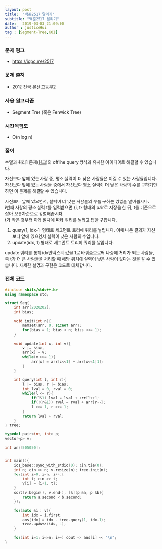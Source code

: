 ```yaml
---
layout: post
title:  "백준2517 달리기"
subtitle: "백준2517 달리기"
date:   2019-03-03 21:09:00
author : justiceHui
tag : [Segment-Tree,KOI]
---
```


### 문제 링크
* https://icpc.me/2517

### 문제 출처
* 2012 전국 본선 고등부2

### 사용 알고리즘
* Segment Tree (혹은 Fenwick Tree)

### 시간복잡도
* O(n log n)

### 풀이
수열과 쿼리1 문제(<a href = "https://justicehui.github.io/2018/11/26/BOJ13537/">링크</a>)의 offline query 방식과 유사한 아이디어로 해결할 수 있습니다.

자신보다 앞에 있는 사람 중, 평소 실력이 더 낮은 사람들은 이길 수 있는 사람들입니다. 자신보다 앞에 있는 사람들 중에서 자신보다 평소 실력이 더 낮은 사람의 수를 구하기만 하면 이 문제를 해결할 수 있습니다.

자신보다 앞에 있으면서, 실력이 더 낮은 사람들의 수를 구하는 방법을 알아봅시다.<br>
i번째 사람의 평소 실력 t를 입력받으면 {i, t} 형태의 pair로 저장을 한 뒤, t를 기준으로 잡아 오름차순으로 정렬해줍시다.<br>
t가 작은 것부터 아래 절차에 따라 쿼리를 날리고 답을 구합니다.

1. query(1, idx-1) 형태로 세그먼트 트리에 쿼리를 날립니다. 이때 나온 결과가 자신보다 앞에 있으면서 실력이 낮은 사람의 수입니다.
2. update(idx, 1) 형태로 세그먼트 트리에 쿼리를 날립니다.

update 쿼리를 통해 idx인덱스의 값을 1로 바꿔줌으로써 나중에 처리가 되는 사람들, 즉 t가 더 큰 사람들을 처리할 때 해당 위치에 실력이 낮은 사람이 있다는 것을 알 수 있습니다. 자세한 설명과 구현은 코드로 대체합니다.

### 전체 코드
```cpp
#include <bits/stdc++.h>
using namespace std;

struct Seg{
	int arr[2020202];
	int bias;

	void init(int n){
		memset(arr, 0, sizeof arr);
		for(bias = 1; bias < n; bias <<= 1);
	}

	void update(int x, int v){
		x |= bias;
		arr[x] = v;
		while(x >>= 1){
			arr[x] = arr[x<<1] + arr[x<<1|1];
		}
	}

	int query(int l, int r){
		l |= bias, r |= bias;
		int lval = 0, rval = 0;
		while(l <= r){
			if(l&1) lval = lval + arr[l++];
			if(!(r&1)) rval = rval + arr[r--];
			l >>= 1, r >>= 1;
		}
		return lval + rval;
	}
} tree;

typedef pair<int, int> p;
vector<p> v;

int ans[505050];


int main(){
	ios_base::sync_with_stdio(0); cin.tie(0);
	int n; cin >> n; v.resize(n); tree.init(n);
	for(int i=0; i<n; i++){
		int t; cin >> t;
		v[i] = {i+1, t};
	}
	sort(v.begin(), v.end(), [&](p &a, p &b){
		return a.second < b.second;
	});

	for(auto &i : v){
		int idx = i.first;
		ans[idx] = idx - tree.query(1, idx-1);
		tree.update(idx, 1);
	}

	for(int i=1; i<=n; i++) cout << ans[i] << "\n";
}
```
